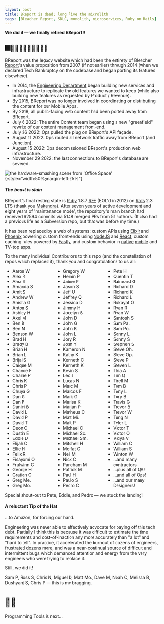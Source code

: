 ```yaml
---
layout: post
title: BReport is dead; long live the microlith
tags: [Bleacher Report, SDLC, monolith, microservices, Ruby on Rails]
---
```


**We did it — we finally retired BReport!!**


## 🎆💪🎊🕺🥂🙌🍾🤘🎉🥳

BReport was the legacy website which had been the entirety of [Bleacher Report]'s value proposition from 2007 (if not earlier) through 2014 (when we declared Tech Bankruptcy on the codebase and began porting its features elsewhere).

* In 2014, the [Engineering Department] began building new services and infrastructure to replicate the old features we wanted to keep (while also building new features as requested by Product / Revenue).
* By 2015, BReport was no longer involved in coordinating or distributing the content for our Mobile Apps.
* By 2018, all public-facing web content had been ported away from BReport.
* July 6 2022: The entire Content team began using a new "greenfield" rewrite of our content management front-end.
* July 26 2022: Ops pulled the plug on BReport's API façade.
* August 11 2022: Ops routed all network traffic away from BReport (and Junction).
* August 15 2022: Ops decomissioned BReport's production web infrastructure.
* November 29 2022: the last connections to BReport's database are severed.

![the hardware-smashing scene from 'Office Space'](https://i.imgur.com/yxdIPmU.gif){:style="width:50%;margin-left:25%"}


#### _The beast is slain_

BReport's final resting state is [Ruby] 1.8.7 [REE] (EOL'd in 2012) on [Rails] 2.3 LTS (thank you [Makandra]).
After seven years of active development and eight years of 'maintenance mode', the repository's main branch had received 62594 commits via 5148 merged PRs from 51 authors.
(It also had a previous life as a Subversion repo, but that was before my time.)

It has been replaced by a web of systems: custom APIs using [Elixir] and [Phoenix] powering custom front-ends using [NodeJS] and [React], custom caching rules powered by [Fastly], and custom behavior in [native](https://apps.apple.com/app/apple-store/id418075935) [mobile](https://play.google.com/store/apps/details?id=com.bleacherreport.android.teamstream) and TV-top apps.

To the many Individual Contributors to this repo (and the constellation of repos which replaced it), thank you and congratulations to us all:

<ul style="columns:4 8em">
  <li>Aaron W</li>
  <li>Alex R</li>
  <li>Alex S</li>
  <li>Amanda S</li>
  <li>Amit S</li>
  <li>Andrew W</li>
  <li>Anisha G</li>
  <li>Anton S</li>
  <li>Ashley H</li>
  <li>Axel M</li>
  <li>Ben B</li>
  <li>Ben M</li>
  <li>Benson W</li>
  <li>Brad H</li>
  <li>Brady B</li>
  <li>Brian H</li>
  <li>Brian L</li>
  <li>Brijal S</li>
  <li>Caique M</li>
  <li>Chance F</li>
  <li>Charlie P</li>
  <li>Chris K</li>
  <li>Chris P</li>
  <li>Chuya G</li>
  <li>Dan G</li>
  <li>Dan P</li>
  <li>Daniel B</li>
  <li>David L</li>
  <li>David P</li>
  <li>David T</li>
  <li>Deon C</li>
  <li>Dustin E</li>
  <li>Eddie D</li>
  <li>Elijah C</li>
  <li>Ellie H</li>
  <li>Felix R</li>
  <li>Fisayomi O</li>
  <li>Frulwinn C</li>
  <li>George H</li>
  <li>Gration C</li>
  <li>Greg Me.</li>
  <li>Greg Mo.</li>
  <li>Gregory W</li>
  <li>Hemin P</li>
  <li>Jaime F</li>
  <li>Jason S</li>
  <li>Jeff U</li>
  <li>Jeffrey Q</li>
  <li>Jessica D</li>
  <li>Jimmy H</li>
  <li>Jocelyn S</li>
  <li>John D</li>
  <li>John G</li>
  <li>John K</li>
  <li>John L</li>
  <li>Jory R</li>
  <li>Josh Y</li>
  <li>Kameron N</li>
  <li>Kathy K</li>
  <li>Kenneth C</li>
  <li>Kenneth K</li>
  <li>Kevin S</li>
  <li>Leo T</li>
  <li>Lucas N</li>
  <li>Marc M</li>
  <li>Marcos F</li>
  <li>Mark G</li>
  <li>Marisa K</li>
  <li>Marjan P</li>
  <li>Matheus C</li>
  <li>Matt Mi.</li>
  <li>Matt P</li>
  <li>Michael C</li>
  <li>Michael Sc.</li>
  <li>Michael Sm.</li>
  <li>Mitchell H</li>
  <li>Moffat G</li>
  <li>Neil M</li>
  <li>Nick C</li>
  <li>Pancham M</li>
  <li>Patrick M</li>
  <li>Paul H</li>
  <li>Paulo S</li>
  <li>Pedro C</li>
  <li>Pete H</li>
  <li>Quentin T</li>
  <li>Raimond G</li>
  <li>Richard D</li>
  <li>Richard K</li>
  <li>Richard L</li>
  <li>Rukayat O</li>
  <li>Ryan R</li>
  <li>Ryan W</li>
  <li>Santosh S</li>
  <li>Sam Pa.</li>
  <li>Sam Po.</li>
  <li>Sonny L</li>
  <li>Sonny S</li>
  <li>Stephen S</li>
  <li>Steve Oh.</li>
  <li>Steve Op.</li>
  <li>Steve P</li>
  <li>Steven L</li>
  <li>Thia A</li>
  <li>Tim Q</li>
  <li>Tirell M</li>
  <li>Tom B</li>
  <li>Tony L</li>
  <li>Tory B</li>
  <li>Travis G</li>
  <li>Trevor B</li>
  <li>Trevor W</li>
  <li>Tung N</li>
  <li>Tyler L</li>
  <li>Victor T</li>
  <li>Victor O</li>
  <li>Vidya V</li>
  <li>William C</li>
  <li>William S</li>
  <li>Winton W</li>
  <li>...and many contractors</li>
  <li>...plus all of QA!</li>
  <li>...and all of Ops!</li>
  <li>...and our many Designers!</li>
</ul>

Special shout-out to Pete, Eddie, and Pedro — we stuck the landing!


#### A reluctant Tip of the Hat

...to Amazon, for forcing our hand.

Engineering was never able to effectively advocate for paying off this tech debt.
Partially I think this is because it was difficult to estimate the time requirements and cost-of-inaction any more accurately than "a lot" and "hard to tell".
In practice, it accelerated the burnout of dozens of engineers, frustrated dozens more, and was a near-continual source of difficult and intermittent bugs which demanded attention and energy from the very engineers who were trying to replace it.

Still, we did it!

Sam P, Ross S, Chris N, Miguel D, Matt Mo., Dave M, Noah C, Melissa B, Dushyant S, Chris P — this is me bragging.


# 🥂🍾

Programming Tools is next...


[Bleacher Report]: https://bleacherreport.com
[Elixir]: https://elixir-lang.org
[Engineering Department]: https://dev.bleacherreport.com
[Fastly]: https://fastly.com
[Makandra]: https://makandra.com
[NodeJS]: https://nodejs.org
[Phoenix]: https://www.phoenixframework.org
[REE]: http://www.rubyenterpriseedition.com
[Rails]: https://rubyonrails.org
[React]: https://reactjs.org
[Ruby]: https://www.ruby-lang.org
